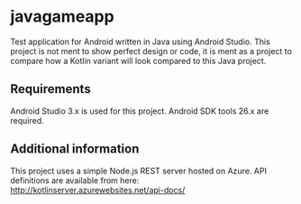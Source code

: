 # javagameapp

Test application for Android written in Java using Android Studio.
This project is not ment to show perfect design or code, it is ment as a project to compare how a Kotlin variant will look compared to this Java project.

## Requirements

Android Studio 3.x is used for this project. Android SDK tools 26.x are required.

## Additional information

This project uses a simple Node.js REST server hosted on Azure.
API definitions are available from here:
http://kotlinserver.azurewebsites.net/api-docs/


